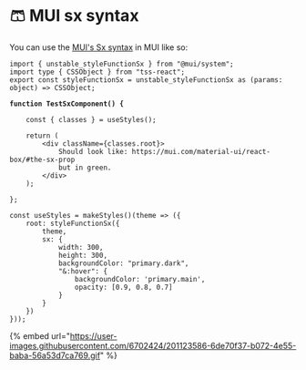 # 🩳 MUI sx syntax

You can use the [MUI's Sx syntax](https://mui.com/system/getting-started/the-sx-prop/) in MUI like so:&#x20;

<pre class="language-jsx"><code class="lang-jsx">import { unstable_styleFunctionSx } from "@mui/system";
import type { CSSObject } from "tss-react";
export const styleFunctionSx = unstable_styleFunctionSx as (params: object) => CSSObject;
<strong>
</strong><strong>function TestSxComponent() {
</strong>
    const { classes } = useStyles();
    
    return (
        &#x3C;div className={classes.root}>
            Should look like: https://mui.com/material-ui/react-box/#the-sx-prop
            but in green.
        &#x3C;/div>
    );
    
};

const useStyles = makeStyles()(theme => ({
    root: styleFunctionSx({
        theme,
        sx: {
            width: 300,
            height: 300,
            backgroundColor: "primary.dark",
            "&#x26;:hover": {
                backgroundColor: 'primary.main',
                opacity: [0.9, 0.8, 0.7]
            }
        }
    })
}));
</code></pre>

{% embed url="https://user-images.githubusercontent.com/6702424/201123586-6de70f37-b072-4e55-baba-56a53d7ca769.gif" %}
